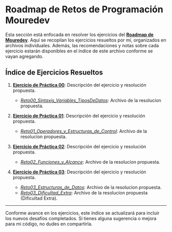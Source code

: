 # Roadmap de Retos de Programación Mouredev

Esta sección está enfocada en resolver los ejercicios del [**Roadmap de Mouredev**](https://retosdeprogramacion.com/roadmap/). Aquí se recopilan los ejercicios resueltos por mí, organizados en archivos individuales. Además, las recomendaciones y notas sobre cada ejercicio estarán disponibles en el índice de este archivo conforme se vayan agregando.

## Índice de Ejercicios Resueltos

1. [**Ejercicio de Práctica 00**](../../Etapa-1/2-Pick%20a%20Language/2.1-Learn%20the%20Fundamentals/03.1-ejercicio-de-practica-00.md): Descripción del ejercicio y resolución propuesta.
   - [*Reto00_Sintaxis_Variables_TiposDeDatos*](Reto00_Sintaxis_Variables_TiposDeDatos.java): Archivo de la resolucíon propuesta.

2. [**Ejercicio de Práctica 01**](../../Etapa-1/2-Pick%20a%20Language/2.1-Learn%20the%20Fundamentals/08.1-ejercicio-de-practica-01.md): Descripción del ejercicio y resolución propuesta.
   - [*Reto01_Operadores_y_Estructuras_de_Control*](Reto01_Operadores_y_Estructuras_de_Control.java): Archivo de la resolucíon propuesta.

3. [**Ejercicio de Práctica 02**](../../Etapa-1/2-Pick%20a%20Language/2.1-Learn%20the%20Fundamentals/08.2-ejercicio-de-practica-02.md): Descripción del ejercicio y resolución propuesta.
   - [*Reto02_Funciones_y_Alcance*](Reto02_Funciones_y_Alcance.java): Archivo de la resolucíon propuesta.

4. [**Ejercicio de Práctica 03**](../../Etapa-1/2-Pick%20a%20Language/2.1-Learn%20the%20Fundamentals/09.1-ejercicio-de-practica-03.md): Descripción del ejercicio y resolución propuesta.
   - [*Reto03_Estructuras_de_Datos*](Reto03_Estructuras_de_Datos.java): Archivo de la resolucíon propuesta.
   - [*Reto03_Dificultad_Extra*](Reto03_Dificultad_Extra.java): Archivo de la resolucíon propuesta (Dificultad Extra).

---

Conforme avance en los ejercicios, este índice se actualizará para incluir los nuevos desafíos completados. Si tienes alguna sugerencia o mejora para mi código, no dudes en compartirla.